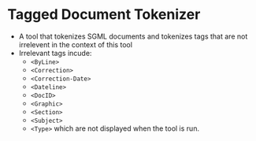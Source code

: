 # Tagged Document Tokenizer
- A tool that tokenizes SGML documents and tokenizes tags that are not irrelevent in the context of this tool
- Irrelevant tags incude:
  - `<ByLine>`
  - `<Correction>`
  - `<Correction-Date>`
  - `<Dateline>`
  - `<DocID>`
  - `<Graphic>`
  - `<Section>`
  - `<Subject>`
  - `<Type>`
  which are not displayed when the tool is run.
